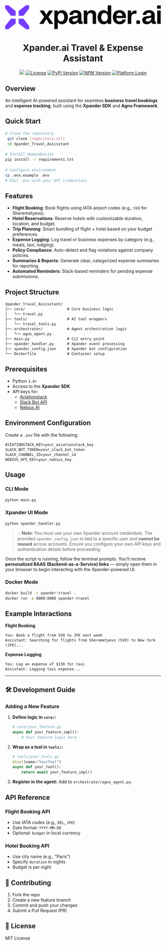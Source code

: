 <h3 align="center">
  <a name="readme-top"></a>
  <picture>
    <source media="(prefers-color-scheme: dark)" srcset="../../images/Purple%20Logo%20White%20text.png">
    <img
      src="../../images/Purple%20Logo%20Black%20Text.png"
      style="max-width: 100%; height: auto; width: auto; max-height: 170px;"
      alt="xpander.ai Logo"
    >
  </picture>
</h3>

<div align="center">
  <h1>Xpander.ai Travel & Expense Assistant</h1>

<a href="https://pepy.tech/projects/xpander-sdk"><img src="https://static.pepy.tech/badge/xpander-sdk/month"></a>
<a href="https://github.com/xpander-ai/xpander.ai/blob/main/LICENSE"><img src="https://img.shields.io/github/license/xpander-ai/xpander.ai" alt="License"></a> <a href="https://pypi.org/project/xpander-sdk"><img src="https://img.shields.io/pypi/v/xpander-sdk" alt="PyPI Version"></a> <a href="https://npmjs.com/package/xpander-sdk"><img src="https://img.shields.io/npm/v/xpander-sdk" alt="NPM Version"></a> <a href="https://app.xpander.ai"><img src="https://img.shields.io/badge/platform-login-30a46c" alt="Platform Login"></a>

</div>



## Overview

An intelligent AI-powered assistant for seamless **business travel bookings** and **expense tracking**, built using the **Xpander SDK** and **Agno Framework**.



## Quick Start

```bash
# Clone the repository
 git clone [repository-url]
 cd Xpander_Travel_Assisstant

# Install dependencies
pip install -r requirements.txt

# Configure environment
cp .env.example .env
# Edit .env with your API credentials
```

## Features

- **Flight Booking**: Book flights using IATA airport codes (e.g., `SVO` for Sheremetyevo).
- **Hotel Reservations**: Reserve hotels with customizable duration, location, and budget.
- **Trip Planning**: Smart bundling of flight + hotel based on your budget preferences.
- **Expense Logging**: Log travel or business expenses by category (e.g., meals, taxi, lodging).
- **Policy Compliance**: Auto-detect and flag violations against company policies.
- **Summaries & Reports**: Generate clear, categorized expense summaries for reporting.
- **Automated Reminders**: Slack-based reminders for pending expense submissions.


## Project Structure

```
Xpander_Travel_Assisstant/
├── core/                   # Core business logic
│   └── travel.py
├── tools/                  # AI tool wrappers
│   └── travel_tools.py
├── orchestrator/           # Agent orchestration logic
│   └── agno_agent.py
├── main.py                 # CLI entry point
├── xpander_handler.py      # Xpander event processing
├── xpander_config.json     # Xpander bot configuration
└── Dockerfile              # Container setup
```



## Prerequisites

- Python `3.8+`
- Access to the **Xpander SDK**
- API keys for:
  - [Aviationstack](https://aviationstack.com/)
  - [Slack Bot API](https://api.slack.com/)
  - [Nebius AI](https://studio.nebius.com/)



## Environment Configuration

Create a `.env` file with the following:

```env
AVIATIONSTACK_KEY=your_aviationstack_key
SLACK_BOT_TOKEN=your_slack_bot_token
SLACK_CHANNEL_ID=your_channel_id
NEBIUS_API_KEY=your_nebius_key
```


## Usage

### CLI Mode

```bash
python main.py
```

### Xpander UI Mode

```bash
python xpander_handler.py
```

> 💡 **Note**: You must use your own Xpander account credentials. The provided `xpander_config.json` is tied to a specific user and **cannot be reused** across accounts.
> Ensure you configure your own API keys and authentication details before proceeding.

Once the script is running, follow the terminal prompts. You’ll receive **personalized BAAS (Backend-as-a-Service) links** — simply open them in your browser to begin interacting with the Xpander-powered UI.

### Docker Mode

```bash
docker build -t xpander-travel .
docker run -p 8080:8080 xpander-travel
```



## Example Interactions

**Flight Booking**

```
You: Book a flight from SVO to JFK next week
Assistant: Searching for flights from Sheremetyevo (SVO) to New York (JFK)...
```

**Expense Logging**

```
You: Log an expense of $150 for taxi
Assistant: Logging taxi expense...
```

---

## 🛠️ Development Guide

### Adding a New Feature

1. **Define logic in `core/`:**
   ```python
   # core/your_feature.py
   async def your_feature_impl():
       # Your feature logic here
   ```
2. **Wrap as a tool in `tools/`:**
   ```python
   # tools/your_tools.py
   @tool(name="YourTool")
   async def your_tool():
       return await your_feature_impl()
   ```
3. **Register in the agent:**
   Add to `orchestrator/agno_agent.py`.



## API Reference

### Flight Booking API

- Use IATA codes (e.g., `DEL`, `JFK`)
- Date format: `YYYY-MM-DD`
- Optional: `budget` in local currency

### Hotel Booking API

- Use city name (e.g., "Paris")
- Specify `duration` in nights
- Budget is per night



## 🤝 Contributing

1. Fork the repo
2. Create a new feature branch
3. Commit and push your changes
4. Submit a Pull Request (PR)



## 📝 License

MIT License
